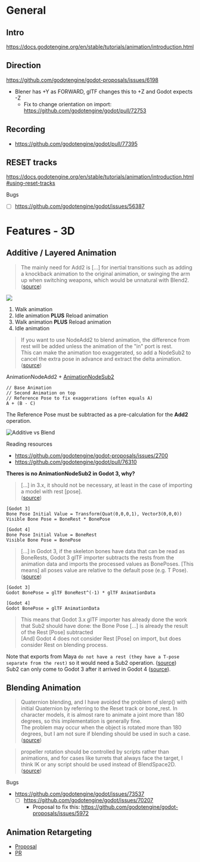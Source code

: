 # General

## Intro

https://docs.godotengine.org/en/stable/tutorials/animation/introduction.html


## Direction

https://github.com/godotengine/godot-proposals/issues/6198
* Blener has +Y as FORWARD, glTF changes this to +Z and Godot expects -Z
  * Fix to change orientation on import: https://github.com/godotengine/godot/pull/72753


## Recording

* https://github.com/godotengine/godot/pull/77395


## RESET tracks

https://docs.godotengine.org/en/stable/tutorials/animation/introduction.html#using-reset-tracks

Bugs
* [ ] https://github.com/godotengine/godot/issues/56387


# Features - 3D


## Additive / Layered Animation

> The mainly need for Add2 is […] for inertial transitions such as adding a knockback animation to the original animation, or swinging the arm up when switching weapons, which would be unnatural with Blend2.
> ([source](https://github.com/godotengine/godot/pull/76310#issuecomment-1518479340))


![](https://user-images.githubusercontent.com/76781125/117551675-4c617c80-b058-11eb-8940-729907c445cf.gif)

1. Walk animation
2. Idle animation **PLUS** Reload animation
3. Walk animation **PLUS** Reload animation
4. Idle animation


> If you want to use NodeAdd2 to blend animation, the difference from rest will be added unless the animation of the "in" port is rest.  
> This can make the animation too exaggerated, so add a NodeSub2 to cancel the extra pose in advance and extract the delta animation.  
> ([source](https://github.com/godotengine/godot/pull/76616))


AnimationNodeAdd2 + [AnimationNodeSub2](https://github.com/godotengine/godot/pull/76616)
```
// Base Animation
// Second Animation on top
// Reference Pose to fix exaggerations (often equals A)
A + (B - C)
```

The Reference Pose must be subtracted as a pre-calculation for the **Add2** operation.  


![Additive vs Blend](https://user-images.githubusercontent.com/61938263/235358998-9fca1c28-84fd-44aa-b80b-dd775c304697.png)


Reading resources
* https://github.com/godotengine/godot-proposals/issues/2700
* https://github.com/godotengine/godot/pull/76310


**Theres is no AnimationNodeSub2 in Godot 3, why?**  
> […] in 3.x, it should not be necessary, at least in the case of importing a model with rest [pose].  
> ([source](https://github.com/godotengine/godot/pull/76310#issuecomment-1517869077))

```
[Godot 3]
Bone Pose Initial Value = Transform(Quat(0,0,0,1), Vector3(0,0,0))
Visible Bone Pose = BoneRest * BonePose

[Godot 4]
Bone Pose Initial Value = BoneRest 
Visible Bone Pose = BonePose
```


> […] in Godot 3, if the skeleton bones have data that can be read as BoneRests, Godot 3 glTF importer subtracts the rests from the animation data and imports the processed values as BonePoses.
> [This means] all poses value are relative to the default pose (e.g. T Pose). ([source](https://github.com/godotengine/godot-proposals/issues/2700#issuecomment-837325712))

```
[Godot 3]
Godot BonePose = glTF BoneRest^(-1) * glTF AnimationData

[Godot 4]
Godot BonePose = glTF AnimationData
```

> This means that Godot 3.x glTF importer has already done the work that Sub2 should have done: the Bone Pose […] is already the result of the Rest [Pose] subtracted  
> [And] Godot 4 does not consider Rest [Pose] on import, but does consider Rest on blending process.


Note that exports from Maya `do not have a rest (they have a T-pose separate from the rest)` so it would need a Sub2 operation. ([source](https://github.com/godotengine/godot/pull/76310#issuecomment-1517869077))  
Sub2 can only come to Godot 3 after it arrived in Godot 4 ([source](https://github.com/godotengine/godot/pull/76310#issuecomment-1520392801)).


## Blending Animation

> Quaternion blending, and I have avoided the problem of slerp() with initial Quaternion by referring to the Reset track or bone_rest. In character models, it is almost rare to animate a joint more than 180 degrees, so this implementation is generally fine.  
> The problem may occur when the object is rotated more than 180 degrees, but I am not sure if blending should be used in such a case.
> ([source](https://github.com/godotengine/godot/pull/57675#issuecomment-1030709158))

> propeller rotation should be controlled by scripts rather than animations, and for cases like turrets that always face the target, I think IK or any script should be used instead of BlendSpace2D.
> ([source](https://github.com/godotengine/godot/pull/57675#issuecomment-1030749214))


Bugs
* https://github.com/godotengine/godot/issues/73537
  * [ ] https://github.com/godotengine/godot/issues/70207
    * Proposal to fix this: https://github.com/godotengine/godot-proposals/issues/5972


## Animation Retargeting

* [Proposal](https://github.com/godotengine/godot-proposals/issues/4510)
* [PR](https://github.com/godotengine/godot/pull/63854)
